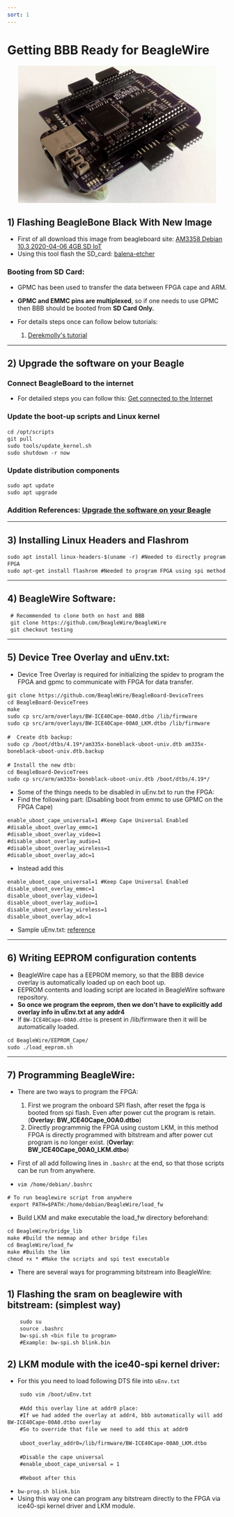```yaml
---
sort: 1
---
```


# Getting BBB Ready for BeagleWire


<p align="center">
    <img width="455" height="315" src="../assets/beaglewire.png">
</p>

## 1) Flashing BeagleBone Black With New Image

- First of all download this image from beagleboard site: [AM3358 Debian 10.3 2020-04-06 4GB SD IoT](https://debian.beagleboard.org/images/bone-debian-10.3-iot-armhf-2020-04-06-4gb.img.xz)
- Using this tool flash the SD_card: [balena-etcher](https://www.balena.io/etcher/)

### Booting from SD Card:

- GPMC has been used to transfer the data between FPGA cape and ARM.
- **GPMC and EMMC pins are multiplexed**, so if one needs to use GPMC then BBB should be booted from **SD Card Only.**

- For details steps once can follow below tutorials:
    1. [Derekmolly's tutorial](http://derekmolloy.ie/write-a-new-image-to-the-beaglebone-black/)

---

## 2) Upgrade the software on your Beagle

### Connect BeagleBoard to the internet
- For detailed steps you can follow this: [Get connected to the Internet](https://beagleboard.org/upgrade#:~:text=There%20are%204%20main%20steps,up%20scripts%20and%20Linux%20kernel&text=Update%20examples%20in%20the%20Cloud9%20IDE%20workspace)

### Update the boot-up scripts and Linux kernel
```
cd /opt/scripts
git pull
sudo tools/update_kernel.sh
sudo shutdown -r now
```
### Update distribution components
```
sudo apt update
sudo apt upgrade
```
### Addition References: [Upgrade the software on your Beagle](https://beagleboard.org/upgrade#:~:text=There%20are%204%20main%20steps,up%20scripts%20and%20Linux%20kernel&text=Update%20examples%20in%20the%20Cloud9%20IDE%20workspace)


---

## 3) Installing Linux Headers and Flashrom
```
sudo apt install linux-headers-$(uname -r) #Needed to directly program FPGA
sudo apt-get install flashrom #Needed to program FPGA using spi method
```

---
## 4) BeagleWire Software:

```
 # Recommended to clone both on host and BBB
 git clone https://github.com/BeagleWire/BeagleWire 
 git checkout testing   
```
---
## 5) Device Tree Overlay and uEnv.txt:

- Device Tree Overlay is required for initializing the spidev to program the FPGA and gpmc to communicate with FPGA for data transfer.

```
git clone https://github.com/BeagleWire/BeagleBoard-DeviceTrees
cd BeagleBoard-DeviceTrees
make
sudo cp src/arm/overlays/BW-ICE40Cape-00A0.dtbo /lib/firmware
sudo cp src/arm/overlays/BW-ICE40Cape-00A0_LKM.dtbo /lib/firmware

#  Create dtb backup:
sudo cp /boot/dtbs/4.19*/am335x-boneblack-uboot-univ.dtb am335x-boneblack-uboot-univ.dtb.backup

# Install the new dtb:
cd BeagleBoard-DeviceTrees
sudo cp src/arm/am335x-boneblack-uboot-univ.dtb /boot/dtbs/4.19*/
```

- Some of the things needs to be disabled in uEnv.txt to run the FPGA:
- Find the following part: (Disabling boot from emmc to use GPMC on the FPGA Cape)

```
enable_uboot_cape_universal=1 #Keep Cape Universal Enabled
#disable_uboot_overlay_emmc=1
#disable_uboot_overlay_video=1
#disable_uboot_overlay_audio=1
#disable_uboot_overlay_wireless=1
#disable_uboot_overlay_adc=1
```
- Instead add this

```
enable_uboot_cape_universal=1 #Keep Cape Universal Enabled
disable_uboot_overlay_emmc=1
disable_uboot_overlay_video=1
disable_uboot_overlay_audio=1
disable_uboot_overlay_wireless=1
disable_uboot_overlay_adc=1
```
- Sample uEnv.txt: [reference](https://pastebin.pl/view/5282b9df)

---
## 6) Writing EEPROM configuration contents

- BeagleWire cape has a EEPROM memory, so that the BBB device overlay is automatically loaded up on each boot up. 
- EEPROM contents and loading script are located in BeagleWire software repository.
- **So once we program the eeprom, then we don't have to explicitly add overlay info in uEnv.txt at any addr4**
- If `BW-ICE40Cape-00A0.dtbo` is present in /lib/firmware then it will be automatically loaded.

```
cd BeagleWire/EEPROM_Cape/
sudo ./load_eeprom.sh
```
---
## 7) Programming BeagleWire:
- There are two ways to program the FPGA:
    1. First we program the onboard SPI flash, after reset the fpga is booted from spi flash. Even after power cut the program is retain.
    (**Overlay: BW_ICE40Cape_00A0.dtbo**)
    2. Directly programmnig the FPGA using custom LKM, in this method FPGA is directly programmed with bitstream and after power cut program is no longer exist. (**Overlay: BW_ICE40Cape_00A0_LKM.dtbo**)



- First of all add following lines in `.bashrc` at the end, so that those scripts can be run from anywhere.
- `vim /home/debian/.bashrc`

```
# To run beaglewire script from anywhere
 export PATH=$PATH:/home/debian/BeagleWire/load_fw
```

- Build LKM and make executable the load_fw directory beforehand:
```
cd BeagleWire/bridge_lib
make #Build the memmap and other bridge files
cd BeagleWire/load_fw
make #Builds the lkm
chmod +x * #Make the scripts and spi test executable
```

- There are several ways for programming bitstream into BeagleWire:


## 1) Flashing the sram on beaglewire with bitstream: (simplest way)

```
    sudo su
    source .bashrc 
    bw-spi.sh <bin file to program>
    #Example: bw-spi.sh blink.bin
``` 

## 2) LKM module with the ice40-spi kernel driver:

- For this you need to load following DTS file into `uEnv.txt`

```
    sudo vim /boot/uEnv.txt
    
    #Add this overlay line at addr0 place:
    #If we had added the overlay at addr4, bbb automatically will add BW-ICE40Cape-00A0.dtbo overlay
    #So to override that file we need to add this at addr0
    
    uboot_overlay_addr0=/lib/firmware/BW-ICE40Cape-00A0_LKM.dtbo 
    
    #Disable the cape universal
    #enable_uboot_cape_universal = 1

    #Reboot after this
``` 

- `bw-prog.sh blink.bin` 
- Using this way one can program any bitstream directly to the FPGA via ice40-spi kernel driver and LKM module.
